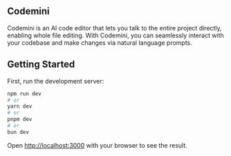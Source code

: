 ## Codemini

Codemini is an AI code editor that lets you talk to the entire project directly, enabling whole file editing. With Codemini, you can seamlessly interact with your codebase and make changes via natural language prompts.

## Getting Started

First, run the development server:

```bash
npm run dev
# or
yarn dev
# or
pnpm dev
# or
bun dev
```

Open [http://localhost:3000](http://localhost:3000) with your browser to see the result.
